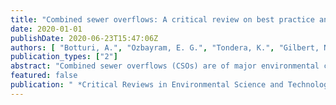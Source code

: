 ```yaml
---
title: "Combined sewer overflows: A critical review on best practice and innovative solutions to mitigate impacts on environment and human health"
date: 2020-01-01
publishDate: 2020-06-23T15:47:06Z
authors: [ "Botturi, A.", "Ozbayram, E. G.", "Tondera, K.", "Gilbert, N. I.", "rouault", "caradot", "Gutierrez, O.", "Daneshgar, S.", "Frison, N.", "Akyol, Ç.", "Foglia, A.", "Eusebi, A. L.", "Fatone, F." ]
publication_types: ["2"]
abstract: "Combined sewer overflows (CSOs) are of major environmental concern for impacted surface waterbodies. In the last decades, major storm events have become increasingly regular in some areas, and meteorological scenarios predict a further rise in their frequency. Consequently, control and treatment of CSOs with respect to best practice examples, innovative treatment solutions, and management of sewer systems are an inevitable necessity. As a result, the number of publications concerning quality, quantity, and type of treatments has recently increased. This review therefore aims to provide a critical overview on the effects, control, and treatment of CSOs in terms of impact on the environment and public health, strict measures addressed by regulations, and the various treatment alternatives including natural and compact treatments. Drawing together the previous studies, an innovative treatment and control guideline are also proposed for the better management practices."
featured: false
publication: " *Critical Reviews in Environmental Science and Technology*: 34"
---
```


